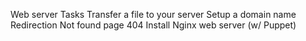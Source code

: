 Web server
Tasks
Transfer a file to your server
Setup a domain name
Redirection
Not found page 404
Install Nginx web server (w/ Puppet)
